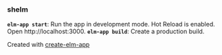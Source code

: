 ### shelm

**`elm-app start`**: Run the app in development mode. Hot Reload is enabled. Open http://localhost:3000.
**`elm-app build`**: Create a production build.

Created with [create-elm-app](https://github.com/halfzebra/create-elm-app)

